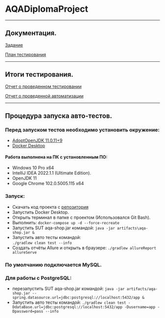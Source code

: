 
# AQADiplomaProject
___
## Документация.

[Задание](https://github.com/netology-code/qa-diploma)

[План тестирования](https://github.com/DenDro163/AQADiplomaProject/blob/master/docs/Plan.md)
___
## Итоги тестирования.
[Отчет о проведенном тестировании](https://github.com/DenDro163/AQADiplomaProject/blob/master/docs/Report.md)

[Отчет о проведенной автоматизации](https://github.com/DenDro163/AQADiplomaProject/blob/master/docs/Summary.md)
___
## Процедура запуска авто-тестов.

### Перед запуском тестов необходимо установить окружение:

* [AdoptOpenJDK 11.0.11+9](https://adoptopenjdk.net/index.html)
* [Docker Desktop](https://www.docker.com/products/docker-desktop)

#### Работа выполнена на ПК с установленным ПО:
* Windows 10 Pro x64
* IntelliJ IDEA 2022.1.1 (Ultimate Edition).
* OpenJDK 11
* Google Chrome 102.0.5005.115 x64

### Запуск:

* Скачать код проекта с [репозитория](https://github.com/DenDro163/AQADiplomaProject.git)
* Запустить Docker Desktop.
* Открыть терминал в папке с проектом (Использовался Git Bash). 
* Выполнить: 
  `docker-compose up -d --force-recreate`
* Запустить SUT aqa-shop.jar командой:
  `java -jar artifacts\aqa-shop.jar &`
* Запустить авто тесты командой:  
  `./gradlew clean test --info`
* Создать отчёты Allure и открыть в браузере:
  `./gradlew allureReport allureServe`

### По умолчанию подключается MySQL.
### Для работы с PostgreSQL:
* перезапустить SUT aqa-shop.jar командой: 
  `java -jar artifacts/aqa-shop.jar --spring.datasource.url=jdbc:postgresql://localhost:5432/app &`
* Запустить авто тесты командой:
  `./gradlew clean test -DdataBase.url=jdbc:postgresql://localhost:5432/app -Dusername=app -Dpassword=pass --info`
